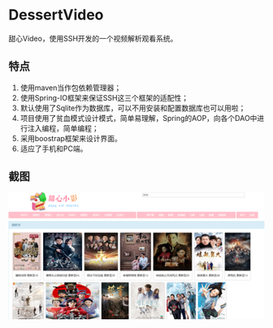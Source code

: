 # DessertVideo
甜心Video，使用SSH开发的一个视频解析观看系统。

## 特点
1. 使用maven当作包依赖管理器；
2. 使用Spring-IO框架来保证SSH这三个框架的适配性；
3. 默认使用了Sqlite作为数据库，可以不用安装和配置数据库也可以用啦；
4. 项目使用了贫血模式设计模式，简单易理解，Spring的AOP，向各个DAO中进行注入编程，简单编程；
5. 采用boostrap框架来设计界面。
6. 适应了手机和PC端。

## 截图
![](https://github.com/AiziChen/DessertVideo/raw/master/screenshots/main.png)
